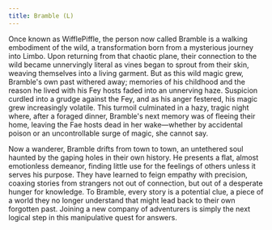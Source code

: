 ```yaml
---
title: Bramble (L)
---
```

Once known as WifflePiffle, the person now called Bramble is a walking embodiment of the wild, a transformation born from a mysterious journey into Limbo. Upon returning from that chaotic plane, their connection to the wild became unnervingly literal as vines began to sprout from their skin, weaving themselves into a living garment. But as this wild magic grew, Bramble's own past withered away; memories of his childhood and the reason he lived with his Fey hosts faded into an unnerving haze. Suspicion curdled into a grudge against the Fey, and as his anger festered, his magic grew increasingly volatile. This turmoil culminated in a hazy, tragic night where, after a foraged dinner, Bramble's next memory was of fleeing their home, leaving the Fae hosts dead in her wake—whether by accidental poison or an uncontrollable surge of magic, she cannot say.

Now a wanderer, Bramble drifts from town to town, an untethered soul haunted by the gaping holes in their own history. He presents a flat, almost emotionless demeanor, finding little use for the feelings of others unless it serves his purpose. They have learned to feign empathy with precision, coaxing stories from strangers not out of connection, but out of a desperate hunger for knowledge. To Bramble, every story is a potential clue, a piece of a world they no longer understand that might lead back to their own forgotten past. Joining a new company of adventurers is simply the next logical step in this manipulative quest for answers.
